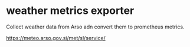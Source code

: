 # weather metrics exporter

Collect weather data from Arso adn convert them to prometheus metrics.

https://meteo.arso.gov.si/met/sl/service/


